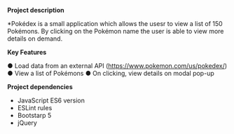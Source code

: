 **Project description**

*Pokédex is a small application which allows the usesr to view a list of 150 Pokémons. 
By clicking on the Pokémon name the user is able to view more details on demand.

**Key Features**

● Load data from an external API (https://www.pokemon.com/us/pokedex/)
● View a list of Pokémons
● On clicking, view details on modal pop-up

**Project dependencies**

* JavaScript ES6 version
* ESLint rules
* Bootstarp 5
* jQuery

